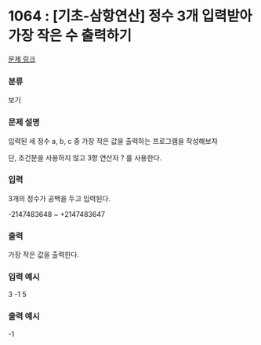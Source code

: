 # 1064 : [기초-삼항연산] 정수 3개 입력받아 가장 작은 수 출력하기

[문제 링크](https://www.codeup.kr/problem.php?id=1064)

### 분류

보기

### 문제 설명

<p>입력된 세 정수 a, b, c 중 가장 작은 값을 출력하는 프로그램을 작성해보자</p>
<p>단, 조건문을 사용하지 않고 3항 연산자 ? 를 사용한다.</p>

### 입력

<p>3개의 정수가 공백을 두고 입력된다.</p>
<p>-2147483648 ~ +2147483647</p>


### 출력

<p>가장 작은 값을 출력한다.</p>

### 입력 예시

<p>3 -1 5</p>

### 출력 예시

<p>-1</p>

